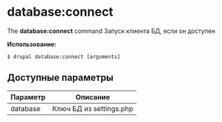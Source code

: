 # database:connect
The **database:connect** command Запуск клиента БД, если он доступен

**Использование:**
```
$ drupal database:connect [arguments] 
```

## Доступные параметры
Параметр | Описание
---------|-------------
database | Ключ БД из settings.php
